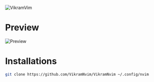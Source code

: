 ![VikramVim](https://github.com/not-scripter/VikramNvim/assets/106903627/565c02ba-760c-4b29-91fe-187a73dba4ed)

# Preview

![Preview](https://github.com/not-scripter/VikramNvim/assets/106903627/0e235d77-930d-4478-a797-8a6d30629153)

# Installations
```bash
git clone https://github.com/VikramNvim/VikramNvim ~/.config/nvim
```
